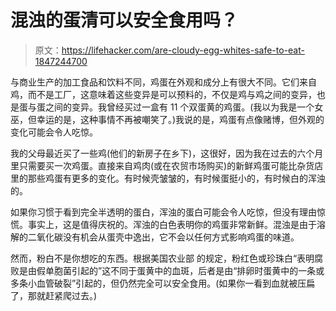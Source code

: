 # 混浊的蛋清可以安全食用吗？

> 原文：<https://lifehacker.com/are-cloudy-egg-whites-safe-to-eat-1847244700>

与商业生产的加工食品和饮料不同，鸡蛋在外观和成分上有很大不同。它们来自鸡，而不是工厂，这意味着这些变异是可以预料的，不仅是鸡与鸡之间的变异，也是蛋与蛋之间的变异。我曾经买过一盒有 11 个双蛋黄的鸡蛋。(我以为我是一个女巫，但幸运的是，这种事情不再被嘲笑了。)我说的是，鸡蛋有点像赌博，但外观的变化可能会令人吃惊。



我的父母最近买了一些鸡(他们的新房子在乡下)，这很好，因为我在过去的六个月里只需要买一次鸡蛋。直接来自鸡肉(或在农贸市场购买)的新鲜鸡蛋可能比杂货店里的那些鸡蛋有更多的变化。有时候壳皱皱的，有时候蛋挺小的，有时候白的浑浊的。

如果你习惯于看到完全半透明的蛋白，浑浊的蛋白可能会令人吃惊，但没有理由惊慌。事实上，这是值得庆祝的。浑浊的白色表明你的鸡蛋非常新鲜。混浊是由于溶解的二氧化碳没有机会从蛋壳中逸出，它不会以任何方式影响鸡蛋的味道。

然而，粉白不是你想吃的东西。根据美国农业部 的规定，粉红色或珍珠白“表明腐败是由假单胞菌引起的”这不同于蛋黄中的血斑，后者是由“排卵时蛋黄中的一条或多条小血管破裂”引起的，但仍然完全可以安全食用。(如果你一看到血就被压扁了，那就赶紧爬过去。)